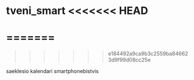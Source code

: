 tveni_smart
<<<<<<< HEAD
=======
=======
===========
>>>>>>> e184492a9ca9b3c2559ba846623d9f99d08cc25e

saeklesio kalendari smartphonebistvis
